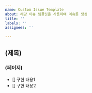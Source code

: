 ```yaml
---
name: Custom Issue Template
about: 해당 이슈 템플릿을 사용하여 이슈를 생성
title: ''
labels: ''
assignees: ''

---
```


## (제목)
### (페이지)

- [] 구현 내용1
- [] 구현 내용2

